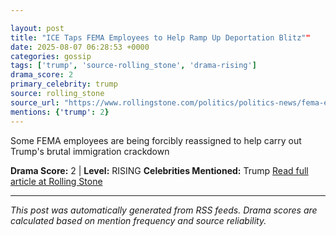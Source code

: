 ```yaml
---

layout: post
title: "ICE Taps FEMA Employees to Help Ramp Up Deportation Blitz""
date: 2025-08-07 06:28:53 +0000
categories: gossip
tags: ['trump', 'source-rolling_stone', 'drama-rising']
drama_score: 2
primary_celebrity: trump
source: rolling_stone
source_url: "https://www.rollingstone.com/politics/politics-news/fema-employees-reassigned-ice-deportation-1235402269/""
mentions: {'trump': 2}
---
```


Some FEMA employees are being forcibly reassigned to help carry out Trump's brutal immigration crackdown

**Drama Score:** 2 | **Level:** RISING **Celebrities Mentioned:** Trump [Read full article at Rolling Stone](https://www.rollingstone.com/politics/politics-news/fema-employees-reassigned-ice-deportation-1235402269/)

---

*This post was automatically generated from RSS feeds. Drama scores are calculated based on mention frequency and source reliability.*